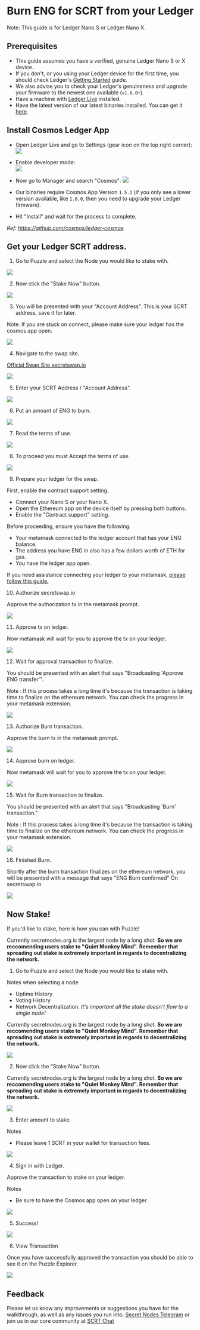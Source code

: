 # Burn ENG for SCRT from your Ledger

Note: This guide is for Ledger Nano S or Ledger Nano X.

## Prerequisites

- This guide assumes you have a verified, genuine Ledger Nano S or X device.
- If you don't, or you using your Ledger device for the first time, you should check Ledger's [Getting Started](https://support.ledger.com/hc/en-us/sections/360001415213-Getting-started) guide.
- We also advise you to check your Ledger's genuineness and upgrade your firmware to the newest one available (`v1.6.0+`).
- Have a machine with [Ledger Live](https://www.ledger.com/ledger-live) installed.
- Have the latest version of our latest binaries installed. You can get it [here](https://github.com/enigmampc/EnigmaBlockchain/releases/tag/v0.0.3).

## Install Cosmos Ledger App

- Open Ledger Live and go to Settings (gear icon on the top right corner):
  ![](https://raw.githubusercontent.com/cosmos/ledger-cosmos/master/docs/img/cosmos_app1.png)

- Enable developer mode:  
  ![](https://raw.githubusercontent.com/cosmos/ledger-cosmos/master/docs/img/cosmos_app2.png)

- Now go to Manager and search "Cosmos":
  ![](https://raw.githubusercontent.com/cosmos/ledger-cosmos/master/docs/img/cosmos_app3.png)

- Our binaries require Cosmos App Version `1.5.1` (if you only see a lower version available, like `1.0.0`, then you need to upgrade your Ledger firmware).

- Hit "Install" and wait for the process to complete.

_Ref: https://github.com/cosmos/ledger-cosmos_

## Get your Ledger SCRT address.

1. Go to Puzzle and select the Node you would like to stake with.

<img src="_media/puzzle-5.png">

2. Now click the "Stake Now" button.

<img src="_media/puzzle-6.png">

3. You will be presented with your "Account Address". This is your SCRT address, save it for later.

Note. If you are stuck on connect, please make sure your ledger has the cosmos app open.

<img src="_media/puzzle-7.png">

4. Navigate to the swap site.

[Official Swap Site secretswap.io](https://secretswap.io)

<img src="_media/secretswap-1.png">

5. Enter your SCRT Address / "Account Address".

<img src="_media/secretswap-2.png">

6. Put an amount of ENG to burn.

<img src="_media/secretswap-3.png">

7. Read the terms of use.

<img src="_media/secretswap-4.png">

8. To proceed you must Accept the terms of use.

<img src="_media/secretswap-5.png">

9. Prepare your ledger for the swap.

First, enable the contract support setting.

* Connect your Nano S or your Nano X.
* Open the Ethereum app on the device itself by pressing both buttons.
* Enable the "Contract support" setting.

Before proceeding, ensure you have the following.

* Your metamask connected to the ledger account that has your ENG balance.
* The address you have ENG in also has a few dollars worth of ETH for gas.
* You have the ledger app open.

If you need assistance connecting your ledger to your metamask, [please follow this guide.](https://metamask.zendesk.com/hc/en-us/articles/360020394612-How-to-connect-a-Trezor-or-Ledger-Hardware-Wallet)

10. Authorize secretswap.io

Approve the authorization tx in the metamask prompt.

<img src="_media/secretswap-6.png">

11. Approve tx on ledger.

Now metamask will wait for you to approve the tx on your ledger.

<img src="_media/secretswap-7.png">

12. Wait for approval transaction to finalize.

You should be presented with an alert that says "Broadcasting 'Approve ENG transfer'".

Note : If this process takes a long time it's because the transaction is taking time to finalize on the ethereum network. You can check the progress in your metamask extension.

<img src="_media/secretswap-8.png">

13. Authorize Burn transaction.

Approve the burn tx in the metamask prompt.

<img src="_media/secretswap-6.png">

14. Approve burn on ledger.

Now metamask will wait for you to approve the tx on your ledger.

<img src="_media/secretswap-7.png">

15. Wait for Burn transaction to finalize.

You should be presented with an alert that says "Broadcasting 'Burn' transaction."

Note : If this process takes a long time it's because the transaction is taking time to finalize on the ethereum network. You can check the progress in your metamask extension.

<img src="_media/secretswap-10.png">

16. Finished Burn.

Shortly after the burn transaction finalizes on the ethereum network, you will be presented with a message that says "ENG Burn confirmed" On secretswap.io

<img src="_media/secretswap-11.png">

## Now Stake!

If you'd like to stake, here is how you can with Puzzle!

Currently secretnodes.org is the largest node by a long shot. **So we are reccomending users stake to "Quiet Monkey Mind". Remember that spreading out stake is extremely important in regards to decentralizing the network.**

1. Go to Puzzle and select the Node you would like to stake with.

Notes when selecting a node
* Uptime History
* Voting History
* Network Decentralization. *It's important all the stake doesn't flow to a single node!*

Currently secretnodes.org is the largest node by a long shot. **So we are reccomending users stake to "Quiet Monkey Mind". Remember that spreading out stake is extremely important in regards to decentralizing the network.**

<img src="_media/puzzle-5.png">

2. Now click the "Stake Now" button.

Currently secretnodes.org is the largest node by a long shot. **So we are reccomending users stake to "Quiet Monkey Mind". Remember that spreading out stake is extremely important in regards to decentralizing the network.**

<img src="_media/puzzle-6.png">

3. Enter amount to stake.

Notes
* Please leave 1 SCRT in your wallet for transaction fees.

<img src="_media/secretswap-13.png">

4. Sign in with Ledger.

Approve the transaction to stake on your ledger.

Notes
* Be sure to have the Cosmos app open on your ledger.

<img src="_media/secretswap-14.png">

5. Success!

<img src="_media/secretswap-15.png">

6. View Transaction

Once you have successfully approved the transaction you should be able to see it on the Puzzle Explorer.

<img src="_media/secretswap-16.png">

## Feedback

Please let us know any improvements or suggestions you have for the walkthrough, as well as any issues you run into. [Secret Nodes Telegram](https://t.me/secretnodes) or join us in our core community at [SCRT Chat](https://chat.scrt.network)

